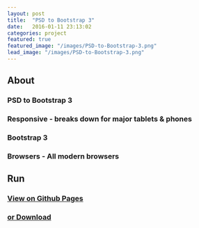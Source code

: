 ```yaml
---
layout: post
title:  "PSD to Bootstrap 3"
date:   2016-01-11 23:13:02
categories: project
featured: true
featured_image: "/images/PSD-to-Bootstrap-3.png"
lead_image: "/images/PSD-to-Bootstrap-3.png"
---
```


<div class="col-xs-12 col-sm-6 col-md-6 col-lg-6">
	<h2>About</h2>
	<h3>PSD to Bootstrap 3</h3>
	<h3>Responsive - breaks down for major tablets & phones</h3>
	<h3>Bootstrap 3</h3>
	<h3>Browsers - All modern browsers</h3>
	<h2>Run</h2>
	<a href="http://jaroot32.github.io/MechanixSite/"><h3>View on Github Pages</h3></a>
	<a href="https://github.com/jaroot32/MechanixSite"><h3> or Download </h3></a>
</div>